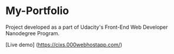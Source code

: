 # My-Portfolio

Project developed as a part of Udacity's Front-End Web Developer Nanodegree Program.

[Live demo] (https://cixs.000webhostapp.com/)